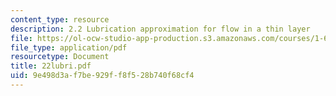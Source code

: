 ```yaml
---
content_type: resource
description: 2.2 Lubrication approximation for flow in a thin layer
file: https://ol-ocw-studio-app-production.s3.amazonaws.com/courses/1-63-advanced-fluid-dynamics-of-the-environment-fall-2002/9e498d3af7be929ff8f528b740f68cf4_22lubri.pdf
file_type: application/pdf
resourcetype: Document
title: 22lubri.pdf
uid: 9e498d3a-f7be-929f-f8f5-28b740f68cf4
---
```

